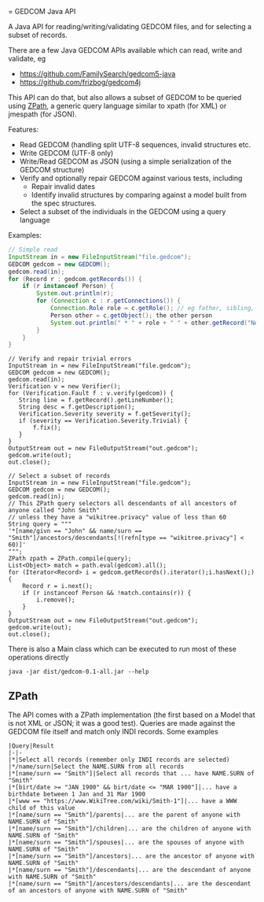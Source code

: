 = GEDCOM Java API

A Java API for reading/writing/validating GEDCOM files, and for
selecting a subset of records.

There are a few Java GEDCOM APIs available which can read, write and validate, eg
* https://github.com/FamilySearch/gedcom5-java
* https://github.com/frizbog/gedcom4j

This API can do that, but also allows a subset of GEDCOM to be queried using
[ZPath](https://zpath.me), a generic query language similar to xpath (for XML)
or jmespath (for JSON).

Features:
* Read GEDCOM (handling split UTF-8 sequences, invalid structures etc.
* Write GEDCOM (UTF-8 only)
* Write/Read GEDCOM as JSON (using a simple serialization of the GEDCOM structure)
* Verify and optionally repair GEDCOM against various tests, including
  * Repair invalid dates
  * Identify invalid structures by comparing against a model built from the spec structures.
* Select a subset of the individuals in the GEDCOM using a query language

Examples:
```java
// Simple read
InputStream in = new FileInputStream("file.gedcom");
GEDCOM gedcom = new GEDCOM();
gedcom.read(in);
for (Record r : gedcom.getRecords()) {
    if (r instanceof Person) {
        System.out.println(r);
        for (Connection c : r.getConnections()) {
            Connection.Role role = c.getRole(); // eg father, sibling, child
            Person other = c.getObject(); the other person
            System.out.println(" * " + role + " " + other.getRecord("NAME"));
        }
    }
}
```

```
// Verify and repair trivial errors
InputStream in = new FileInputStream("file.gedcom");
GEDCOM gedcom = new GEDCOM();
gedcom.read(in);
Verification v = new Verifier();
for (Verification.Fault f : v.verify(gedcom)) {
   String line = f.getRecord().getLineNumber();
   String desc = f.getDescription();
   Verification.Severity severity = f.getSeverity();
   if (severity == Verification.Severity.Trivial) {
       f.fix();
   }
}
OutputStream out = new FileOutputStream("out.gedcom");
gedcom.write(out);
out.close();
```

```
// Select a subset of records
InputStream in = new FileInputStream("file.gedcom");
GEDCOM gedcom = new GEDCOM();
gedcom.read(in);
// This ZPath query selectors all descendants of all ancestors of anyone called "John Smith"
// unless they have a "wikitree.privacy" value of less than 60
String query = """
'*[name/givn == "John" && name/surn == "Smith"]/ancestors/descendants[!(refn[type == "wikitree.privacy"] < 60)]'
""";
ZPath zpath = ZPath.compile(query);
List<Object> match = path.eval(gedcom).all();
for (Iterator<Record> i = gedcom.getRecords().iterator();i.hasNext();) {
    Record r = i.next();
    if (r instanceof Person && !match.contains(r)) {
        i.remove();
    }
}
OutputStream out = new FileOutputStream("out.gedcom");
gedcom.write(out);
out.close();
```

There is also a Main class which can be executed to run most of these operations directly
```
java -jar dist/gedcom-0.1-all.jar --help
```

## ZPath
The API comes with a ZPath implementation (the first based on a Model that is not XML or JSON; it was a good test).
Queries are made against the GEDCOM file itself and match only INDI records. Some examples
```
|Query|Result
|-|-
|*|Select all records (remember only INDI records are selected)
|*/name/surn|Select the NAME.SURN from all records
|*[name/surn == "Smith"]|Select all records that ... have NAME.SURN of "Smith"
|*[birt/date >= "JAN 1900" && birt/date <= "MAR 1900"]|... have a birthdate between 1 Jan and 31 Mar 1900
|*[www == "https://www.WikiTree.com/wiki/Smith-1"]|... have a WWW child of this value
|*[name/surn == "Smith"]/parents|... are the parent of anyone with NAME.SURN of "Smith"
|*[name/surn == "Smith"]/children|... are the children of anyone with NAME.SURN of "Smith"
|*[name/surn == "Smith"]/spouses|... are the spouses of anyone with NAME.SURN of "Smith"
|*[name/surn == "Smith"]/ancestors|... are the ancestor of anyone with NAME.SURN of "Smith"
|*[name/surn == "Smith"]/descendants|... are the descendant of anyone with NAME.SURN of "Smith"
|*[name/surn == "Smith"]/ancestors/descendants|... are the descendant of an ancestors of anyone with NAME.SURN of "Smith"

